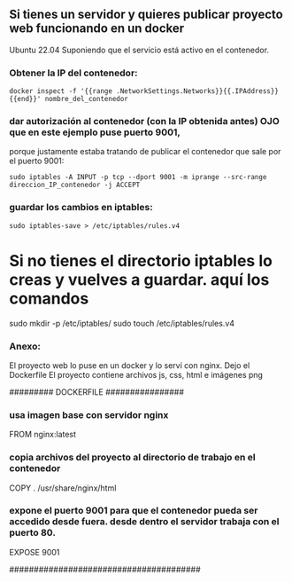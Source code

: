 ## Si tienes un servidor y quieres publicar proyecto web funcionando en un docker
 Ubuntu 22.04
Suponiendo que el servicio está activo en el contenedor.

### Obtener la IP del contenedor: 
```
docker inspect -f '{{range .NetworkSettings.Networks}}{{.IPAddress}}{{end}}' nombre_del_contenedor
```

### dar autorización al contenedor (con la IP obtenida antes) OJO que en este ejemplo puse puerto 9001, 
porque justamente estaba tratando de publicar el contenedor que sale por el puerto 9001:
```
sudo iptables -A INPUT -p tcp --dport 9001 -m iprange --src-range direccion_IP_contenedor -j ACCEPT
```

### guardar los cambios en iptables:
```
sudo iptables-save > /etc/iptables/rules.v4
```

# Si no tienes el directorio iptables lo creas y vuelves a guardar. aquí los comandos
sudo mkdir -p /etc/iptables/
sudo touch /etc/iptables/rules.v4

### Anexo:
 El proyecto web lo puse en un docker y lo serví con nginx. Dejo el Dockerfile 
 El proyecto contiene archivos js, css, html e imágenes png

######### DOCKERFILE ################
                                                               
### usa imagen base con servidor nginx
FROM nginx:latest

### copia archivos del proyecto al directorio de trabajo en el contenedor
COPY . /usr/share/nginx/html

### expone el puerto 9001 para que el contenedor pueda ser accedido desde fuera. desde dentro el servidor trabaja con el puerto 80. 
EXPOSE 9001

#######################################

